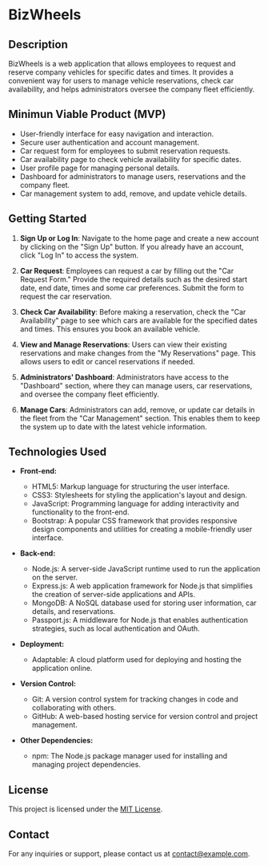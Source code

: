 # BizWheels

## Description
BizWheels is a web application that allows employees to request and reserve company vehicles for specific dates and times. It provides a convenient way for users to manage vehicle reservations, check car availability, and helps administrators oversee the company fleet efficiently.

## Minimun Viable Product (MVP)
- User-friendly interface for easy navigation and interaction.
- Secure user authentication and account management.
- Car request form for employees to submit reservation requests.
- Car availability page to check vehicle availability for specific dates.
- User profile page for managing personal details.
- Dashboard for administrators to manage users, reservations and the company fleet.
- Car management system to add, remove, and update vehicle details.

## Getting Started

1. **Sign Up or Log In**: Navigate to the home page and create a new account by clicking on the "Sign Up" button. If you already have an account, click "Log In" to access the system.

2. **Car Request**: Employees can request a car by filling out the "Car Request Form." Provide the required details such as the desired start date, end date, times and some car preferences. Submit the form to request the car reservation.

3. **Check Car Availability**: Before making a reservation, check the "Car Availability" page to see which cars are available for the specified dates and times. This ensures you book an available vehicle.

4. **View and Manage Reservations**: Users can view their existing reservations and make changes from the "My Reservations" page. This allows users to edit or cancel reservations if needed.

5. **Administrators' Dashboard**: Administrators have access to the "Dashboard" section, where they can manage users, car reservations, and oversee the company fleet efficiently.

6. **Manage Cars**: Administrators can add, remove, or update car details in the fleet from the "Car Management" section. This enables them to keep the system up to date with the latest vehicle information.


## Technologies Used
- **Front-end:**
  - HTML5: Markup language for structuring the user interface.
  - CSS3: Stylesheets for styling the application's layout and design.
  - JavaScript: Programming language for adding interactivity and functionality to the front-end.
  - Bootstrap: A popular CSS framework that provides responsive design components and utilities for creating a mobile-friendly user interface.

- **Back-end:**
  - Node.js: A server-side JavaScript runtime used to run the application on the server.
  - Express.js: A web application framework for Node.js that simplifies the creation of server-side applications and APIs.
  - MongoDB: A NoSQL database used for storing user information, car details, and reservations.
  - Passport.js: A middleware for Node.js that enables authentication strategies, such as local authentication and OAuth.

- **Deployment:**
  - Adaptable: A cloud platform used for deploying and hosting the application online.

- **Version Control:**
  - Git: A version control system for tracking changes in code and collaborating with others.
  - GitHub: A web-based hosting service for version control and project management.

- **Other Dependencies:**
  - npm: The Node.js package manager used for installing and managing project dependencies.

## License
This project is licensed under the [MIT License](LICENSE.md).

## Contact
For any inquiries or support, please contact us at contact@example.com.

